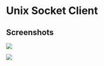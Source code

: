 # Unix Socket Client


## Screenshots

![](https://i.imgur.com/SOFh5GN.png)

![](https://i.imgur.com/bK3yO9S.png)